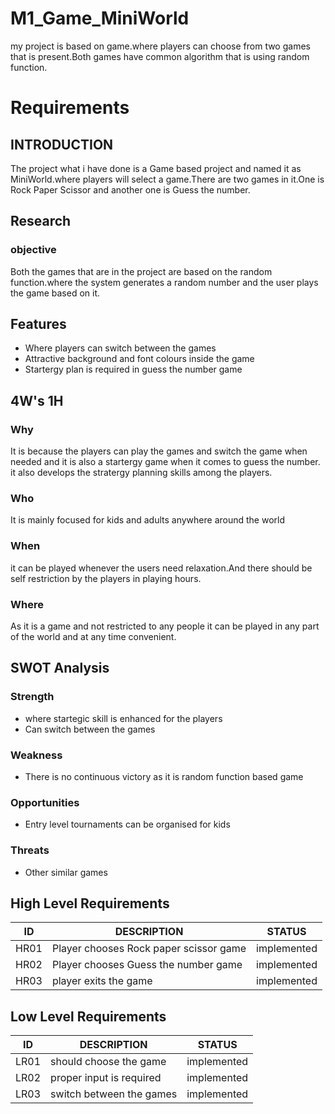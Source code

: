 
# M1_Game_MiniWorld
my project is based on game.where players can choose from two games that is present.Both games have common algorithm that is using random function.
# Requirements
 ##  INTRODUCTION
 The project what i have done is a Game based project and named it as MiniWorld.where players will select a game.There are two games in it.One is Rock Paper Scissor and another one is Guess the number.
##  Research
### objective
Both the games that are in the project are based on the random function.where the system generates a random number and the user plays the game based on it.

## Features
- Where players can switch between the games 
- Attractive background and font colours inside the game
- Startergy plan is required in guess the number game 

## 4W's 1H

### Why
It is because the players can play the games and switch the game when needed and it is also a startergy game when it comes to guess the number. it also develops the stratergy planning skills among the players.
### Who
It is mainly focused for kids and adults anywhere around the world
### When
it can be played whenever the users need relaxation.And there should be self restriction by the players in playing hours.
### Where
As it is a game and not restricted to any people it can be played in any part of the world and at any time convenient.
## SWOT Analysis
### Strength
- where startegic skill is enhanced for the players
- Can switch between the games

### Weakness
- There is no continuous victory as it is random function based game

### Opportunities
- Entry level tournaments can be organised for kids

### Threats
- Other similar games

## High Level Requirements

| ID  | DESCRIPTION  |STATUS   |
| ------------ | ------------ | ------------ |
| HR01  |  Player chooses Rock paper scissor game |implemented   |
| HR02  | Player chooses Guess the number game  |implemented   |
|  HR03 | player exits the game  |implemented   |

## Low Level Requirements
| ID  | DESCRIPTION  |STATUS   |
| ------------ | ------------ | ------------ |
| LR01  |  should choose the game |implemented   |
| LR02  | proper input is required  |implemented   |
|  LR03 | switch between the games|implemented|

